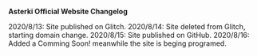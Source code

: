 **Asterki Official Website Changelog**

2020/8/13: Site published on Glitch.
2020/8/14: Site deleted from Glitch, starting domain change.
2020/8/15: Site published on GitHub.
2020/8/16: Added a Comming Soon! meanwhile the site is beging programed.